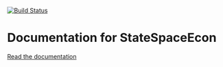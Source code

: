 [![Build Status](https://travis-ci.org/bankofcanada/DocsEcon.jl.svg?branch=master)](https://travis-ci.org/bankofcanada/DocsEcon.jl)

# Documentation for StateSpaceEcon

[Read the documentation](https://bankofcanada.github.io/DocsEcon.jl/dev/)
